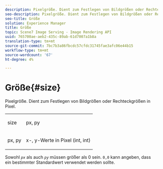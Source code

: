 ```yaml
---
description: Pixelgröße. Dient zum Festlegen von Bildgrößen oder Rechteckgrößen in Pixel.
seo-description: Pixelgröße. Dient zum Festlegen von Bildgrößen oder Rechteckgrößen in Pixel.
seo-title: Größe
solution: Experience Manager
title: Größe
topic: Scene7 Image Serving - Image Rendering API
uuid: 765700ae-aeb2-435c-89ab-61d7007a1b8a
translation-type: tm+mt
source-git-commit: 7bc7b3a86fbcdc57cfdc31745fae3afc06e44b15
workflow-type: tm+mt
source-wordcount: '67'
ht-degree: 4%

---
```



# Größe{#size}

Pixelgröße. Dient zum Festlegen von Bildgrößen oder Rechteckgrößen in Pixel.

<table id="simpletable_06761BED6FF14C2A83745A78B10D3419"> 
 <tr class="strow"> 
  <td class="stentry"> <p><span class="codeph"> <span class="varname"> size</span> </span> </p> </td> 
  <td class="stentry"> <p><span class="codeph"> <span class="varname"> px, py</span> </span> </p></td> 
 </tr> 
 <tr class="strow"> 
  <td class="stentry"> <p><span class="codeph"> <span class="varname"> px, py</span> </span> </p></td> 
  <td class="stentry"> <p>x-, y-Werte in Pixel (int, int) </p></td> 
 </tr> 
</table>

Sowohl *`px`* als auch *`py`* müssen größer als 0 sein. `0,0` kann angeben, dass ein bestimmter Standardwert verwendet werden sollte.
